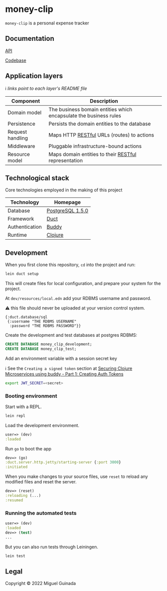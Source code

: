 # money-clip

`money-clip` is a personal expense tracker 

## Documentation

[API](https://mguinada.stoplight.io/docs/money-clip/branches/main/e9aa249dc9030-login)

[Codebase](docs/index.html)

## Application layers

:information_source: _links point to each layer's README file_

| Component         | Description |
| ----------------- | ----------- |
| Domain model      | The business bomain entities which encapsulate the business rules |
| Persistence       | Persists the domain entities to the database |
| Request handling  | Maps HTTP [RESTful](https://en.wikipedia.org/wiki/Representational_state_transfer) URLs (routes) to actions |
| Middleware | Pluggable infrastructure-bound actions |
| Resource model |Maps domain entities to their [RESTful](https://en.wikipedia.org/wiki/Representational_state_transfer) representation|


## Technological stack

Core technologies employed in the making of this project

| Technology     | Homepage |
| ---------------| -------- |
| Database       | [PostgreSQL 1.5.0](https://www.postgresql.org/)   |
| Framework      | [Duct](https://github.com/duct-framework/duct) |
| Authentication | [Buddy](https://github.com/funcool/buddy-core) |
| Runtime        | [Clojure](https://clojure.org/) |



## Development

When you first clone this repository, `cd` into the project and run:

```sh
lein duct setup
```

This will create files for local configuration, and prepare your system for the project.

At `dev/resources/local.edn` add your RDBMS username and password.

:warning: this file should never be uploaded at your version control system.

```edn
{:duct.database/sql
 {:username "THE RDBMS USERNAME"
  :password "THE RDBMS PASSWORD"}}
```

Create the development and test databases at postgres RDBMS:

```sql
CREATE DATABASE money_clip_development;
CREATE DATABASE money_clip_test;
```

Add an environment variable with a session secret key

:information_source: See the `Creating a signed token` section at [Securing Clojure Microservices using buddy - Part 1: Creating Auth Tokens](https://rundis.github.io/blog/2015/buddy_auth_part1.html)

```bash
export JWT_SECRET=<secret>
```

### Booting environment

Start with a REPL.

```sh
lein repl
```

Load the development environment.

```clojure
user=> (dev)
:loaded
```

Run `go` to boot the app

```clojure
dev=> (go)
:duct.server.http.jetty/starting-server {:port 3000}
:initiated
```

When you make changes to your source files, use `reset` to reload any
modified files and reset the server.

```clojure
dev=> (reset)
:reloading (...)
:resumed
```

### Running the automated tests

```clojure
user=> (dev)
:loaded
dev=> (test)
...
```

But you can also run tests through Leiningen.

```sh
lein test
```

## Legal

Copyright © 2022 Miguel Guinada
